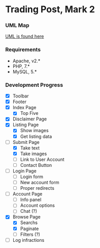# Trading Post, Mark 2
### UML Map
[UML is found here](https://www.draw.io/?lightbox=1&highlight=0000ff&edit=_blank&layers=1&nav=1&title=SiteStructure.xml#Uhttps%3A%2F%2Fraw.githubusercontent.com%2Fmaximombro%2FTrading-Post-Mark-2%2Fmaster%2FSiteStructure.xml)

### Requirements
* Apache, v2.*
* PHP, 7.*
* MySQL, 5.*

### Development Progress
- [x] Toolbar
- [x] Footer
- [x] Index Page
    - [x] Top Five
- [x] Disclaimer Page
- [x] Listing Page
    - [x] Show images
    - [x] Get listing data
- [ ] Submit Page
    - [x] Take text
    - [x] Take images
    - [ ] Link to User Account
    - [ ] Contact Button
- [ ] Login Page
    - [ ] Login form
    - [ ] New account form
    - [ ] Proper redirects
- [ ] Account Page
    - [ ] Info panel
    - [ ] Account options
    - [ ] Chat (?)
- [x] Browse Page
    - [x] Searchs
    - [x] Paginate
    - [ ] Filters (?)
- [ ] Log infractions